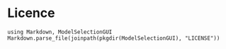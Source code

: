 # Licence

```@eval
using Markdown, ModelSelectionGUI
Markdown.parse_file(joinpath(pkgdir(ModelSelectionGUI), "LICENSE"))
```